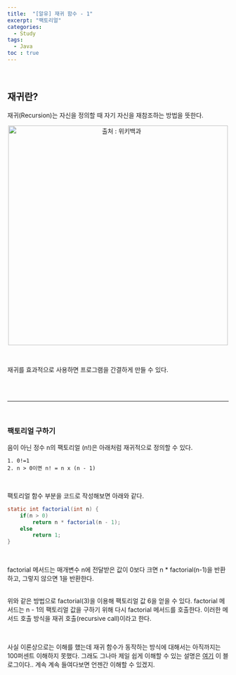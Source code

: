 ```yaml
---
title:  "[알유] 재귀 함수 - 1"
excerpt: "팩토리얼"
categories: 
  - Study
tags: 
  - Java
toc : true
---
```


<br>

## 재귀란?
재귀(Recursion)는 자신을 정의할 때 자기 자신을 재참조하는 방법을 뜻한다. 


<p align="center"><img src="https://upload.wikimedia.org/wikipedia/commons/thumb/b/b3/Screenshot_Recursion_via_vlc.png/1024px-Screenshot_Recursion_via_vlc.png" height="500px" width="500px" title="출처 : 위키백과">
</p>

<br>

재귀를 효과적으로 사용하면 프로그램을 간결하게 만들 수 있다. <br>

<br><br>

-----------

<br>

### 팩토리얼 구하기
음이 아닌 정수 n의 팩토리얼 (n!)은 아래처럼 재귀적으로 정의할 수 있다. 

```
1. 0!=1
2. n > 0이면 n! = n x (n - 1)
```


<br>

팩토리얼 함수 부분을 코드로 작성해보면 아래와 같다. <br>

```java
static int factorial(int n) {
    if(n > 0)
        return n * factorial(n - 1);
    else
        return 1;
}
```

<br>

factorial 메서드는 매개변수 n에 전달받은 값이 0보다 크면 n * factorial(n-1)을 반환하고, 그렇지 않으면 1을 반환한다. <br>
<br>

위와 같은 방법으로 factorial(3)을 이용해 팩토리얼 값 6을 얻을 수 있다. factorial 메서드는 n - 1의 팩토리얼 값을 구하기 위해 다시 factorial 메서드를 호출한다. 이러한 메서드 호출 방식을 재귀 호출(recursive call)이라고 한다. <br>

<br>

사실 이론상으로는 이해를 했는데 재귀 함수가 동작하는 방식에 대해서는 아직까지는 100퍼센트 이해하지 못했다. 그래도 그나마 제일 쉽게 이해할 수 있는 설명은 [여기](https://marobiana.tistory.com/79) 이 블로그이다.. 계속 계속 들여다보면 언젠간 이해할 수 있겠지. <br>